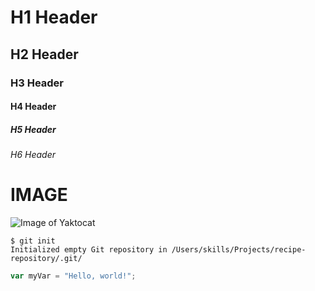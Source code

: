 # H1 Header

## H2 Header

### H3 Header

#### H4 Header

##### H5 Header

###### H6 Header

# IMAGE
![Image of Yaktocat](https://octodex.github.com/images/yaktocat.png)


```
$ git init
Initialized empty Git repository in /Users/skills/Projects/recipe-repository/.git/
```


``` javascript
var myVar = "Hello, world!";
```

